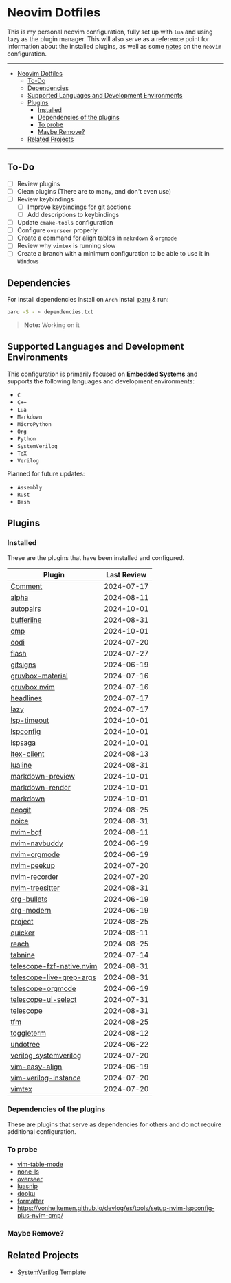 # Neovim Dotfiles

This is my personal neovim configuration, fully set up with `lua` and using `lazy` as the plugin manager. This will also serve as a reference point for information about the installed plugins, as well as some [notes](./docs/cheatsheet.md) on the `neovim` configuration.


---

<!--toc:start-->
- [Neovim Dotfiles](#neovim-dotfiles)
  - [To-Do](#to-do)
  - [Dependencies](#dependencies)
  - [Supported Languages and Development Environments](#supported-languages-and-development-environments)
  - [Plugins](#plugins)
    - [Installed](#installed)
    - [Dependencies of the plugins](#dependencies-of-the-plugins)
    - [To probe](#to-probe)
    - [Maybe Remove?](#maybe-remove)
  - [Related Projects](#related-projects)
<!--toc:end-->

---


## To-Do
* [ ] Review plugins
* [ ] Clean plugins (There are to many, and don't even use)
* [ ] Review keybindings
    - [ ] Improve keybindings for git acctions
    - [ ] Add descriptions to keybindings
* [ ] Update `cmake-tools` configuration
* [ ] Configure `overseer` properly
* [ ] Create a command for align tables in `makrdown` & `orgmode`
* [ ] Review why `vimtex` is running slow
* [ ] Create a branch with a minimum configuration to be able to use it in `Windows`

## Dependencies
For install dependencies install on `Arch` install [paru](https://github.com/Morganamilo/paru) & run:
```sh
paru -S - < dependencies.txt
```

> **Note:** Working on it

## Supported Languages and Development Environments
This configuration is primarily focused on **Embedded Systems** and supports the following languages and development environments:
- `C`
- `C++`
- `Lua`
- `Markdown`
- `MicroPython`
- `Org`
- `Python`
- `SystemVerilog`
- `TeX`
- `Verilog`

Planned for future updates:
- `Assembly`
- `Rust`
- `Bash`

## Plugins

### Installed

These are the plugins that have been installed and configured.

| Plugin                                                                                      | Last Review   |
| ------------------------------------------------------------------------------------------- | ------------- |
| [Comment](https://github.com/numToStr/Comment.nvim)                                         | 2024-07-17    |
| [alpha](https://github.com/goolord/alpha-nvim)                                              | 2024-08-11    |
| [autopairs](https://github.com/windwp/nvim-autopairs)                                       | 2024-10-01    |
| [bufferline](https://github.com/akinsho/bufferline.nvim?tab=readme-ov-file)                 | 2024-08-31    |
| [cmp](https://github.com/hrsh7th/nvim-cmp)                                                  | 2024-10-01    |
| [codi](https://github.com/metakirby5/codi.vim)                                              | 2024-07-20    |
| [flash](https://github.com/folke/flash.nvim)                                                | 2024-07-27    |
| [gitsigns](https://github.com/lewis6991/gitsigns.nvim)                                      | 2024-06-19    |
| [gruvbox-material](https://github.com/sainnhe/gruvbox-material)                             | 2024-07-16    |
| [gruvbox.nvim](https://github.com/ellisonleao/gruvbox.nvim)                                 | 2024-07-16    |
| [headlines](https://github.com/lukas-reineke/headlines.nvim)                                | 2024-07-17    |
| [lazy](https://github.com/folke/lazy.nvim)                                                  | 2024-07-17    |
| [lsp-timeout](https://github.com/hinell/lsp-timeout.nvim.git)                               | 2024-10-01    |
| [lspconfig](https://github.com/neovim/nvim-lspconfig/tree/master)                           | 2024-10-01    |
| [lspsaga](https://nvimdev.github.io/lspsaga/)                                               | 2024-10-01    |
| [ltex-client](https://github.com/icewind/ltex-client.nvim)                                  | 2024-08-13    |
| [lualine](https://github.com/nvim-lualine/lualine.nvim)                                     | 2024-08-31    |
| [markdown-preview](https://github.com/iamcco/markdown-preview.nvim.git)                     | 2024-10-01    |
| [markdown-render](https://github.com/MeanderingProgrammer/render-markdown.nvim.git)         | 2024-10-01    |
| [markdown](https://github.com/tadmccorkle/markdown.nvim)                                    | 2024-10-01    |
| [neogit](https://github.com/NeogitOrg/neogit)                                               | 2024-08-25    |
| [noice](https://github.com/folke/noice.nvim)                                                | 2024-08-31    |
| [nvim-bqf](https://github.com/kevinhwang91/nvim-bqf)                                        | 2024-08-11    |
| [nvim-navbuddy](https://github.com/SmiteshP/nvim-navbuddy.git)                              | 2024-06-19    |
| [nvim-orgmode](https://github.com/nvim-orgmode/orgmode)                                     | 2024-06-19    |
| [nvim-peekup](https://github.com/gennaro-tedesco/nvim-peekup)                               | 2024-07-20    |
| [nvim-recorder](https://github.com/chrisgrieser/nvim-recorder)                              | 2024-07-20    |
| [nvim-treesitter](https://github.com/nvim-treesitter/nvim-treesitter)                       | 2024-08-31    |
| [org-bullets](https://github.com/nvim-orgmode/org-bullets.nvim)                             | 2024-06-19    |
| [org-modern](https://github.com/danilshvalov/org-modern.nvim)                               | 2024-06-19    |
| [project](https://github.com/ahmedkhalf/project.nvim)                                       | 2024-08-25    |
| [quicker](https://github.com/stevearc/quicker.nvim)                                         | 2024-08-11    |
| [reach](https://github.com/toppair/reach.nvim)                                              | 2024-08-25    |
| [tabnine](https://github.com/codota/tabnine-nvim)                                           | 2024-07-14    |
| [telescope-fzf-native.nvim](https://github.com/nvim-telescope/telescope-fzf-native.nvim)    | 2024-08-31    |
| [telescope-live-grep-args](https://github.com/nvim-telescope/telescope-live-grep-args.nvim) | 2024-08-31    |
| [telescope-orgmode](https://github.com/nvim-orgmode/telescope-orgmode.nvim)                 | 2024-06-19    |
| [telescope-ui-select](https://github.com/nvim-telescope/telescope-ui-select.nvim)           | 2024-07-31    |
| [telescope](https://github.com/nvim-telescope/telescope.nvim)                               | 2024-08-31    |
| [tfm](https://github.com/Rolv-Apneseth/tfm.nvim)                                            | 2024-08-25    |
| [toggleterm](https://github.com/akinsho/toggleterm.nvim)                                    | 2024-08-12    |
| [undotree](https://github.com/jiaoshijie/undotree)                                          | 2024-06-22    |
| [verilog_systemverilog](https://github.com/vhda/verilog_systemverilog.vim)                  | 2024-07-20    |
| [vim-easy-align](https://github.com/junegunn/vim-easy-align)                                | 2024-06-19    |
| [vim-verilog-instance](https://github.com/antoinemadec/vim-verilog-instance)                | 2024-07-20    |
| [vimtex](https://github.com/lervag/vimtex)                                                  | 2024-07-20    |

### Dependencies of the plugins

These are plugins that serve as dependencies for others and do not require additional configuration.

### To probe

* [vim-table-mode](https://github.com/dhruvasagar/vim-table-mod)
* [none-ls](https://github.com/nvimtools/none-ls.nvim)
* [overseer](https://github.com/stevearc/overseer.nvim)
* [luasnip](https://github.com/L3MON4D3/LuaSnip)
* [dooku](https://github.com/Zeioth/dooku.nvim)
* [formatter](https://github.com/mhartington/formatter.nvim)
* https://vonheikemen.github.io/devlog/es/tools/setup-nvim-lspconfig-plus-nvim-cmp/

### Maybe Remove?

## Related Projects
* [SystemVerilog Template](https://gitlab.com/HugoBec/sv-template.git)
